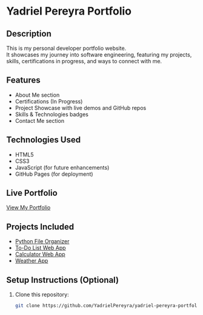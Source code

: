 # Yadriel Pereyra Portfolio

## Description
This is my personal developer portfolio website.  
It showcases my journey into software engineering, featuring my projects, skills, certifications in progress, and ways to connect with me.

## Features
- About Me section
- Certifications (In Progress)
- Project Showcase with live demos and GitHub repos
- Skills & Technologies badges
- Contact Me section

## Technologies Used
- HTML5
- CSS3
- JavaScript (for future enhancements)
- GitHub Pages (for deployment)

## Live Portfolio
[View My Portfolio](https://yadrielpereyra.github.io/yadriel-pereyra-portfolio/)

## Projects Included
- [Python File Organizer](https://github.com/YadrielPereyra/python-file-organizer)
- [To-Do List Web App](https://github.com/YadrielPereyra/todo-app)
- [Calculator Web App](https://github.com/YadrielPereyra/calculator-app)
- [Weather App](https://github.com/YadrielPereyra/weather-app)

## Setup Instructions (Optional)
1. Clone this repository:
   ```bash
   git clone https://github.com/YadrielPereyra/yadriel-pereyra-portfolio.git
